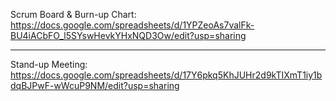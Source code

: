 Scrum Board & Burn-up Chart: https://docs.google.com/spreadsheets/d/1YPZeoAs7valFk-BU4iACbFO_l5SYswHevkYHxNQD3Ow/edit?usp=sharing

---------------------------------------------------------------

Stand-up Meeting: https://docs.google.com/spreadsheets/d/17Y6pkq5KhJUHr2d9kTIXmT1iy1bdqBJPwF-wWcuP9NM/edit?usp=sharing